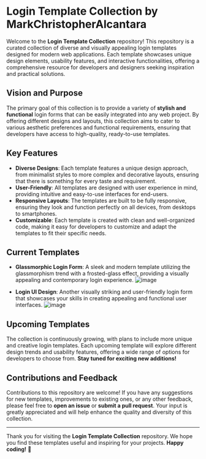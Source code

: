 # Login Template Collection by MarkChristopherAlcantara

Welcome to the **Login Template Collection** repository! This repository is a curated collection of diverse and visually appealing login templates designed for modern web applications. Each template showcases unique design elements, usability features, and interactive functionalities, offering a comprehensive resource for developers and designers seeking inspiration and practical solutions.

## Vision and Purpose
The primary goal of this collection is to provide a variety of **stylish and functional** login forms that can be easily integrated into any web project. By offering different designs and layouts, this collection aims to cater to various aesthetic preferences and functional requirements, ensuring that developers have access to high-quality, ready-to-use templates.

## Key Features
- **Diverse Designs**: Each template features a unique design approach, from minimalist styles to more complex and decorative layouts, ensuring that there is something for every taste and requirement.
- **User-Friendly**: All templates are designed with user experience in mind, providing intuitive and easy-to-use interfaces for end-users.
- **Responsive Layouts**: The templates are built to be fully responsive, ensuring they look and function perfectly on all devices, from desktops to smartphones.
- **Customizable**: Each template is created with clean and well-organized code, making it easy for developers to customize and adapt the templates to fit their specific needs.

## Current Templates
- **Glassmorphic Login Form**: A sleek and modern template utilizing the glassmorphism trend with a frosted-glass effect, providing a visually appealing and contemporary login experience.
  ![image](https://github.com/user-attachments/assets/d3b2f19e-2e97-42bf-a7d0-7e6d2e64357d)

- **Login UI Design**: Another visually striking and user-friendly login form that showcases your skills in creating appealing and functional user interfaces.
  ![image](https://github.com/user-attachments/assets/103167d4-d12f-412f-ada1-6cb397afb681)


## Upcoming Templates
The collection is continuously growing, with plans to include more unique and creative login templates. Each upcoming template will explore different design trends and usability features, offering a wide range of options for developers to choose from. **Stay tuned for exciting new additions!**

## Contributions and Feedback
Contributions to this repository are welcome! If you have any suggestions for new templates, improvements to existing ones, or any other feedback, please feel free to **open an issue** or **submit a pull request**. Your input is greatly appreciated and will help enhance the quality and diversity of this collection.

---

Thank you for visiting the **Login Template Collection** repository. We hope you find these templates useful and inspiring for your projects. **Happy coding!** 🚀
